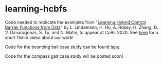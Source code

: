 # learning-hcbfs
Code needed to replicate the examples from "[Learning Hybrid Control Barrier Functions from Data](https://github.com/unstable-zeros/learning-hcbfs/blob/main/Learning%20Hybrid%20Control%20Barrier%20Functions%20from%20Data.pdf)" by L. Lindemann, H. Hu, A. Robey, H. Zhang, D. V. Dimarogonas, S. Tu, and N. Matni, to appear at CoRL 2020.  See [here](https://github.com/unstable-zeros/learning-hcbfs/blob/main/CoRL_15min.mp4) for a short 15min video about our work!

Code for the bouncing ball case study can be found [here](https://github.com/unstable-zeros/learning-hcbfs/tree/main/bouncing_ball_for_share)

Code for the compass gait case study will be posted soon!
